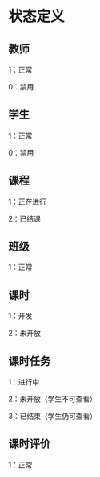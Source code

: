 # 状态定义

## 教师

1：正常

0：禁用



## 学生

1：正常

0：禁用



## 课程

1：正在进行

2：已结课



## 班级

1：正常



## 课时

1：开发

2：未开放



## 课时任务

1：进行中

2：未开放（学生不可查看）

3：已结束（学生仍可查看）



## 课时评价

1：正常